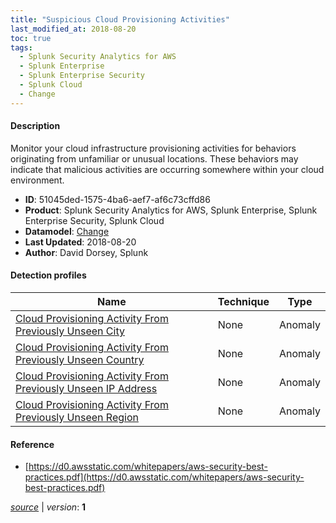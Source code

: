 ```yaml
---
title: "Suspicious Cloud Provisioning Activities"
last_modified_at: 2018-08-20
toc: true
tags:
  - Splunk Security Analytics for AWS
  - Splunk Enterprise
  - Splunk Enterprise Security
  - Splunk Cloud
  - Change
---
```


#### Description

Monitor your cloud infrastructure provisioning activities for behaviors originating from unfamiliar or unusual locations. These behaviors may indicate that malicious activities are occurring somewhere within your cloud environment.

- **ID**: 51045ded-1575-4ba6-aef7-af6c73cffd86
- **Product**: Splunk Security Analytics for AWS, Splunk Enterprise, Splunk Enterprise Security, Splunk Cloud
- **Datamodel**: [Change](https://docs.splunk.com/Documentation/CIM/latest/User/Change)
- **Last Updated**: 2018-08-20
- **Author**: David Dorsey, Splunk

#### Detection profiles

| Name        | Technique   | Type         |
| ----------- | ----------- |--------------|
| [Cloud Provisioning Activity From Previously Unseen City](/cloud/cloud_provisioning_activity_from_previously_unseen_city/) | None | Anomaly |
| [Cloud Provisioning Activity From Previously Unseen Country](/cloud/cloud_provisioning_activity_from_previously_unseen_country/) | None | Anomaly |
| [Cloud Provisioning Activity From Previously Unseen IP Address](/cloud/cloud_provisioning_activity_from_previously_unseen_ip_address/) | None | Anomaly |
| [Cloud Provisioning Activity From Previously Unseen Region](/cloud/cloud_provisioning_activity_from_previously_unseen_region/) | None | Anomaly |

#### Reference

* [https://d0.awsstatic.com/whitepapers/aws-security-best-practices.pdf](https://d0.awsstatic.com/whitepapers/aws-security-best-practices.pdf)



[*source*](https://github.com/splunk/security_content/tree/develop/stories/suspicious_cloud_provisioning_activities.yml) \| *version*: **1**